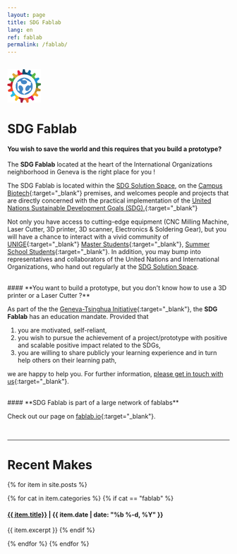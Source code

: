 ```yaml
---
layout: page
title: SDG Fablab
lang: en
ref: fablab
permalink: /fablab/
---
```




<br>
<img src="/pages/fablab/sdgfablab.jpg" alt=""  width="15%">
<br>

# **SDG Fablab**

#### **You wish to save the world and this requires that you build a prototype?**

The **SDG Fablab** located at the heart of the International Organizations neighborhood in Geneva is the right place for you !

The SDG Fablab is located within the [SDG Solution Space](https://sdgsolutionspace.org), on the [Campus Biotech](https://http://campusbiotech.ch/){:target="_blank"} premises, and welcomes people and projects that are directly concerned with the practical implementation of the [United Nations Sustainable Development Goals (SDG).](https://www.un.org/sustainabledevelopment/sustainable-development-goals/){:target="_blank"}

Not only you have access to cutting-edge equipment (CNC Milling Machine, Laser Cutter, 3D printer, 3D scanner, Electronics & Soldering Gear), but you will have a chance to interact with a vivid community of [UNIGE](https://unige.ch){:target="_blank"} [Master Students](www.unige.ch/sciences-societe/formations/masters/innovation-human-development-and-sustainability/){:target="_blank"}, [Summer School Students](http://www.gt-initiative.org/en/summer-school.html){:target="_blank"}. In addition, you may bump into representatives and collaborators of the United Nations and International Organizations, who hand out regularly at the [SDG Solution Space](https://sdgsolutionspace.org).

<br>
#### **You want to build a prototype, but you don't know how to use a 3D printer or a Laser Cutter ?**

As part of the the [Geneva-Tsinghua Initiative](https://gt-initiative.org){:target="_blank"}, the **SDG Fablab** has an education mandate. Provided that
1. you are motivated, self-reliant,
2. you wish to pursue the achievement of a project/prototype with positive and scalable positive impact related to the SDGs,
3. you are willing to share publicly your learning experience and in turn help others on their learning path,

we are happy to help you. For further information, [please get in touch with us](mailto:fablab@sdgsolutionspace.org){:target="_blank"}.

<br>
#### **SDG Fablab is part of a large network of fablabs**

Check out our page on [fablab.io](https://www.fablabs.io/labs/sdgsolutionspace){:target="_blank"}.

<br>

---

# **Recent Makes**

{% for item in site.posts %}

{% for cat in item.categories %}
{% if cat == "fablab" %}<p><h4><a href="{{item.url}}">{{ item.title}}</a> | {{ item.date | date: "%b %-d, %Y" }}</h4></p>
{{ item.excerpt }}
{% endif %}
<!--- <h4><a href="{{item.url}}">{{ item.title}}</a></h4> -->

{% endfor %}
{% endfor %}
